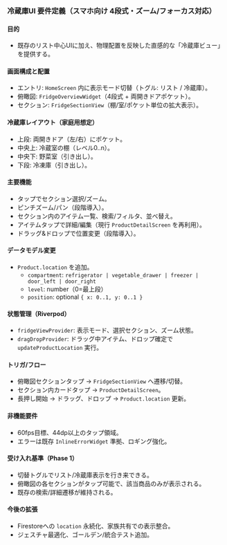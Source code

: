 ### 冷蔵庫UI 要件定義（スマホ向け 4段式・ズーム/フォーカス対応）

#### 目的
- 既存のリスト中心UIに加え、物理配置を反映した直感的な「冷蔵庫ビュー」を提供する。

#### 画面構成と配置
- エントリ: `HomeScreen` 内に表示モード切替（トグル: リスト / 冷蔵庫）。
- 俯瞰図: `FridgeOverviewWidget`（4段式 + 両開きドアポケット）。
- セクション: `FridgeSectionView`（棚/室/ポケット単位の拡大表示）。

#### 冷蔵庫レイアウト（家庭用想定）
- 上段: 両開きドア（左/右）にポケット。
- 中央上: 冷蔵室の棚（レベル0..n）。
- 中央下: 野菜室（引き出し）。
- 下段: 冷凍庫（引き出し）。

#### 主要機能
- タップでセクション選択/ズーム。
- ピンチズーム/パン（段階導入）。
- セクション内のアイテム一覧、検索/フィルタ、並べ替え。
- アイテムタップで詳細/編集（現行 `ProductDetailScreen` を再利用）。
- ドラッグ&ドロップで位置変更（段階導入）。

#### データモデル変更
- `Product.location` を追加。
  - `compartment`: `refrigerator | vegetable_drawer | freezer | door_left | door_right`
  - `level`: number（0=最上段）
  - `position`: optional `{ x: 0..1, y: 0..1 }`

#### 状態管理（Riverpod）
- `fridgeViewProvider`: 表示モード、選択セクション、ズーム状態。
- `dragDropProvider`: ドラッグ中アイテム、ドロップ確定で `updateProductLocation` 実行。

#### トリガ/フロー
- 俯瞰図セクションタップ → `FridgeSectionView` へ遷移/切替。
- セクション内カードタップ → `ProductDetailScreen`。
- 長押し開始 → ドラッグ、ドロップ → `Product.location` 更新。

#### 非機能要件
- 60fps目標、44dp以上のタップ領域。
- エラーは既存 `InlineErrorWidget` 準拠、ロギング強化。

#### 受け入れ基準（Phase 1）
- 切替トグルでリスト/冷蔵庫表示を行き来できる。
- 俯瞰図の各セクションがタップ可能で、該当商品のみが表示される。
- 既存の検索/詳細遷移が維持される。

#### 今後の拡張
- Firestoreへの `location` 永続化、家族共有での表示整合。
- ジェスチャ最適化、ゴールデン/統合テスト追加。


